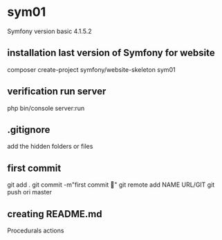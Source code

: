# sym01
Symfony version basic 4.1.5.2

## installation last version of Symfony for website
composer create-project symfony/website-skeleton sym01

## verification run server
php bin/console server:run

## .gitignore
add the hidden folders or files

## first commit
git add .
git commit -m"first commit :tada:"
git remote add NAME URL/GIT
git push ori master

## creating README.md
Procedurals actions
